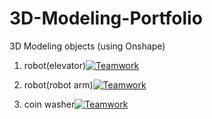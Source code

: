 # 3D-Modeling-Portfolio
3D Modeling objects (using Onshape)
1. robot(elevator)[![Teamwork](https://img.shields.io/badge/teamwork-awesome-brightgreen.svg)](https://example.com)

2. robot(robot arm)[![Teamwork](https://img.shields.io/badge/teamwork-awesome-brightgreen.svg)](https://example.com)

3. coin washer[![Teamwork](https://img.shields.io/badge/teamwork-awesome-brightgreen.svg)](https://example.com)

